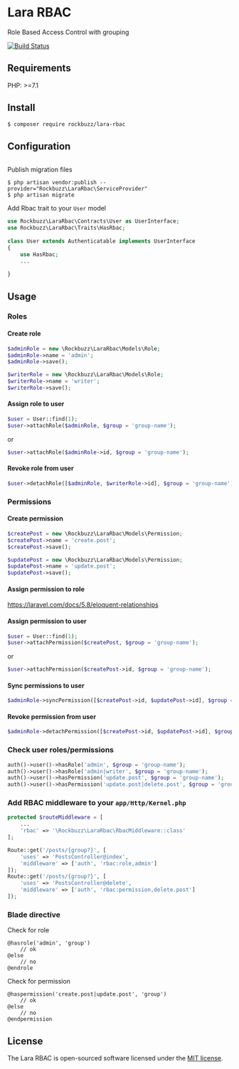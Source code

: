 # Lara RBAC

Role Based Access Control with grouping

[![Build Status](https://travis-ci.org/rockbuzz/lara-rbac.svg?branch=master)](https://travis-ci.org/rockbuzz/lara-rbac)

## Requirements

PHP: >=7.1

## Install

```bash
$ composer require rockbuzz/lara-rbac
```

## Configuration
```php

```

Publish migration files

```
$ php artisan vendor:publish --provider="Rockbuzz\LaraRbac\ServiceProvider"
$ php artisan migrate
```

Add Rbac trait to your `User` model

```php
use Rockbuzz\LaraRbac\Contracts\User as UserInterface;
use Rockbuzz\LaraRbac\Traits\HasRbac;
	
class User extends Authenticatable implements UserInterface
{
    use HasRbac;
    ...
	    
}
```

## Usage

### Roles

#### Create role

```php
$adminRole = new \Rockbuzz\LaraRbac\Models\Role;
$adminRole->name = 'admin';
$adminRole->save();

$writerRole = new \Rockbuzz\LaraRbac\Models\Role;
$writerRole->name = 'writer';
$writerRole->save();
```

#### Assign role to user
	
```php
$user = User::find(1);
$user->attachRole($adminRole, $group = 'group-name');
```
or 
```php
$user->attachRole($adminRole->id, $group = 'group-name');
```

#### Revoke role from user

```php
$user->detachRole([$adminRole, $writerRole->id], $group = 'group-name');
```

### Permissions

#### Create permission

```php
$createPost = new \Rockbuzz\LaraRbac\Models\Permission;
$createPost->name = 'create.post';
$createPost->save();

$updatePost = new \Rockbuzz\LaraRbac\Models\Permission;
$updatePost->name = 'update.post';
$updatePost->save();
```

#### Assign permission to role

https://laravel.com/docs/5.8/eloquent-relationships

#### Assign permission to user

```php
$user = User::find(1);
$user->attachPermission($createPost, $group = 'group-name');
```
or
```php
$user->attachPermission($createPost->id, $group = 'group-name');
```

#### Sync permissions to user

```php
$adminRole->syncPermission([$createPost->id, $updatePost->id], $group = 'group-name');
```

#### Revoke permission from user

```php
$adminRole->detachPermission([$createPost->id, $updatePost->id], $group = 'group-name');
```

### Check user roles/permissions

```php
auth()->user()->hasRole('admin', $group = 'group-name');
auth()->user()->hasRole('admin|writer', $group = 'group-name');
auth()->user()->hasPermission('update.post', $group = 'group-name');
auth()->user()->hasPermission('update.post|delete.post', $group = 'group-name');
```

### Add RBAC middleware to your `app/Http/Kernel.php`

```php
protected $routeMiddleware = [
    ...
    'rbac' => '\Rockbuzz\LaraRbac\RbacMiddleware::class'
];
```

```php
Route::get('/posts/{group?}', [
    'uses' => 'PostsController@index',
    'middleware' => ['auth', 'rbac:role,admin']
]);
Route::get('/posts/{group?}', [
    'uses' => 'PostsController@delete',
    'middleware' => ['auth', 'rbac:permission,delete.post']
]);
```

### Blade directive

Check for role

```
@hasrole('admin', 'group')
    // ok
@else
    // no
@endrole
```

Check for permission

```
@haspermission('create.post|update.post', 'group')
    // ok
@else
    // no
@endpermission
```

## License

The Lara RBAC is open-sourced software licensed under the [MIT license](https://opensource.org/licenses/MIT).